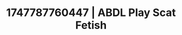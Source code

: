 ---
categories:
- Virtual reality
- Nighttime romance
- Pleasure activism
- Mask kink
- Erotic tension
image: /assets/images/1747787760447.jpg
layout: post
seo:
  description: Featured content with premium ABDL Play, Scat Fetish. HD images available.
  keywords: ABDL Play, Scat Fetish
  og_image: /assets/images/1747787760447.jpg
  schema_type: VisualArtwork
tags:
- '#1747787760447'
- ABDL Play
- Scat Fetish
title: 1747787760447 | ABDL Play Scat Fetish
---